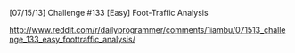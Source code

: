 [07/15/13] Challenge #133 [Easy] Foot-Traffic Analysis

http://www.reddit.com/r/dailyprogrammer/comments/1iambu/071513_challenge_133_easy_foottraffic_analysis/